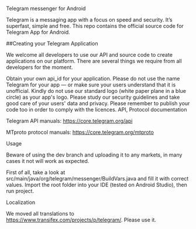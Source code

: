 Telegram messenger for Android

Telegram is a messaging app with a focus on speed and security. It’s superfast, simple and free. This repo contains the official source code for Telegram App for Android.

##Creating your Telegram Application

We welcome all developers to use our API and source code to create applications on our platform. There are several things we require from all developers for the moment.

Obtain your own api_id for your application.
Please do not use the name Telegram for your app — or make sure your users understand that it is unofficial.
Kindly do not use our standard logo (white paper plane in a blue circle) as your app's logo.
Please study our security guidelines and take good care of your users' data and privacy.
Please remember to publish your code too in order to comply with the licences.
API, Protocol documentation

Telegram API manuals: https://core.telegram.org/api

MTproto protocol manuals: https://core.telegram.org/mtproto

Usage

Beware of using the dev branch and uploading it to any markets, in many cases it not will work as expected.

First of all, take a look at src/main/java/org/telegram/messenger/BuildVars.java and fill it with correct values. Import the root folder into your IDE (tested on Android Studio), then run project.

Localization

We moved all translations to https://www.transifex.com/projects/p/telegram/. Please use it.
